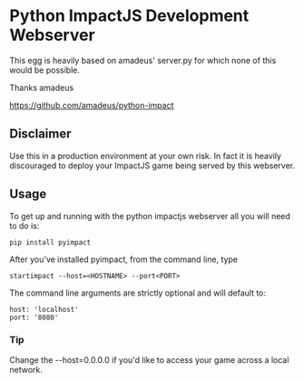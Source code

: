 # Python ImpactJS Development Webserver

This egg is heavily based on amadeus' server.py for which none of this would be possible.

Thanks amadeus

https://github.com/amadeus/python-impact

## Disclaimer

Use this in a production environment at your own risk.  In fact it is heavily discouraged to deploy
your ImpactJS game being served by this webserver.

## Usage

To get up and running with the python impactjs webserver all you will need to do is:

    pip install pyimpact

After you've installed pyimpact, from the command line, type

    startimpact --host=<HOSTNAME> --port<PORT>

The command line arguments are strictly optional and will default to:

    host: 'localhost'
    port: '8080'

### Tip

Change the --host=0.0.0.0 if you'd like to access your game across a local network.
